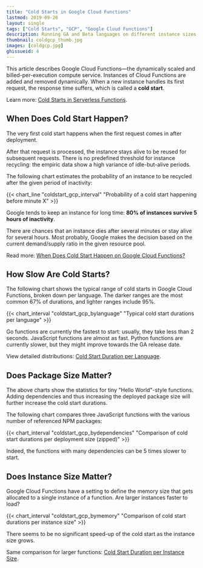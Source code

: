 ```yaml
---
title: "Cold Starts in Google Cloud Functions"
lastmod: 2019-09-26
layout: single
tags: ["Cold Starts", "GCP", "Google Cloud Functions"]
description: Running GA and Beta languages on different instance sizes
thumbnail: coldgcp_thumb.jpg
images: [coldgcp.jpg]
ghissueid: 4
---
```


This article describes Google Cloud Functions&mdash;the dynamically scaled and billed-per-execution compute service. Instances of Cloud Functions are added and removed dynamically. When a new instance handles its first request, the response time suffers, which is called a **cold start**.

Learn more: [Cold Starts in Serverless Functions](/serverless/coldstarts/define).

When Does Cold Start Happen?
----------------------------

The very first cold start happens when the first request comes in after deployment.

After that request is processed, the instance stays alive to be reused for subsequent requests. There is no predefined threshold for instance recycling: the empiric data show a high variance of idle-but-alive periods.

The following chart estimates the probability of an instance to be recycled after the given period of inactivity:

{{< chart_line
    "coldstart_gcp_interval"
    "Probability of a cold start happening before minute X" >}}

Google tends to keep an instance for long time: **80% of instances survive 5 hours of inactivity**.

There are chances that an instance dies after several minutes or stay alive for several hours. Most probably, Google makes the decision based on the current demand/supply ratio in the given resource pool.

Read more: [When Does Cold Start Happen on Google Cloud Functions?](/serverless/coldstarts/gcp/intervals)

How Slow Are Cold Starts?
-------------------------

The following chart shows the typical range of cold starts in Google Cloud Functions, broken down per language. The darker ranges are the most common 67% of durations, and lighter ranges include 95%.

{{< chart_interval
    "coldstart_gcp_bylanguage"
    "Typical cold start durations per language" >}}

Go functions are currently the fastest to start: usually, they take less than 2 seconds. JavaScript functions are almost as fast. Python functions are currently slower, but they might improve towards the GA release date.

View detailed distributions: [Cold Start Duration per Language](/serverless/coldstarts/gcp/languages).

Does Package Size Matter?
-------------------------

The above charts show the statistics for tiny "Hello World"-style functions. Adding dependencies and thus increasing the deployed package size will further increase the cold start durations.

The following chart compares three JavaScript functions with the various number of referenced NPM packages:

{{< chart_interval
    "coldstart_gcp_bydependencies"
    "Comparison of cold start durations per deployment size (zipped)" >}}

Indeed, the functions with many dependencies can be 5 times slower to start.

Does Instance Size Matter?
--------------------------

Google Cloud Functions have a setting to define the memory size that gets allocated to a single instance of a function. Are larger instances faster to load?

{{< chart_interval
    "coldstart_gcp_bymemory"
    "Comparison of cold start durations per instance size" >}}

There seems to be no significant speed-up of the cold start as the instance size grows.

Same comparison for larger functions: [Cold Start Duration per Instance Size](/serverless/coldstarts/gcp/instances).